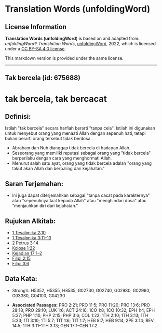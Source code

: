 # Translation Words (unfoldingWord)

## License Information

**Translation Words (unfoldingWord)** is based on and adapted from: _unfoldingWord® Translation Words_, [unfoldingWord](https://unfoldingword.org/utw), 2022, which is licensed under a [CC BY-SA 4.0 license](https://creativecommons.org/licenses/by-sa/4.0/legalcode.en).

This markdown version is provided under the same license.



--------------------------------

## Tak bercela (id: 675688)

tak bercela, tak bercacat
=========================

Definisi:
---------

Istilah "tak bercela" secara harfiah berarti "tanpa cela". Istilah ini digunakan untuk menyebut orang yang menaati Allah dengan sepenuh hati, tetapi bukan berarti orang tersebut tidak berdosa.

* Abraham dan Nuh dianggap tidak bercela di hadapan Allah.
* Seseorang yang memiliki reputasi sebagai orang yang "tidak bercela" berperilaku dengan cara yang menghormati Allah.
* Menurut salah satu ayat, orang yang tidak bercela adalah "orang yang takut akan Allah dan berpaling dari kejahatan."

Saran Terjemahan:
-----------------

* Ini juga dapat diterjemahkan sebagai "tanpa cacat pada karakternya" atau "sepenuhnya taat kepada Allah" atau "menghindari dosa" atau "menjauhkan diri dari kejahatan."

Rujukan Alkitab:
----------------

* [1 Tesalonika 2:10](https://ref.ly/1Thess0:0)
* [1 Tesalonika 3:11–13](https://ref.ly/1Thess0:0)
* [2 Petrus 3:14](https://ref.ly/2Pet0:0)
* [Kolose 1:22](https://ref.ly/Col1:22)
* [Kejadian 17:1–2](https://ref.ly/Gen17:1-Gen17:2)
* [Filipi 2:15](https://ref.ly/Phil2:15)
* [Filipi 3:6](https://ref.ly/Phil3:6)

Data Kata:
----------

* Strong’s: H5352, H5355, H8535, G02730, G02740, G02980, G02990, G03380, G04100, G04230

* **Associated Passages:** PRO 2:21; PRO 11:5; PRO 11:20; PRO 13:6; PRO 28:18; PRO 29:10; LUK 1:6; ACT 24:16; 1CO 1:8; 1CO 10:32; EPH 1:4; EPH 5:27; PHP 1:10; PHP 2:15; PHP 3:6; COL 1:22; 1TH 2:10; 1TH 3:13; 1TH 5:23; 1TI 3:10; 1TI 5:7; TIT 1:6; TIT 1:7; HEB 8:7; HEB 9:14; 2PE 3:14; REV 14:5; 1TH 3:11–1TH 3:13; GEN 17:1–GEN 17:2


